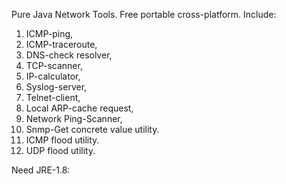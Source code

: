 Pure Java Network Tools. Free portable cross-platform. Include:
 
01) ICMP-ping, 
02) ICMP-traceroute, 
03) DNS-check resolver, 
04) TCP-scanner, 
05) IP-calculator, 
06) Syslog-server,  
07) Telnet-client, 
08) Local ARP-cache request,
09) Network Ping-Scanner,
10) Snmp-Get concrete value utility.
11) ICMP flood utility. 
12) UDP  flood utility. 

Need JRE-1.8:

